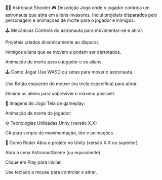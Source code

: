 👨‍🚀 Astronaut Shooter
🎮 Descrição
Jogo onde o jogador controla um astronauta que atira em aliens invasores.
Inclui projéteis disparados pelo personagem e animações de morte para o jogador e inimigos.

🕹️ Mecânicas
Controle do astronauta para movimentar-se e atirar.

Projéteis criados dinamicamente ao disparar.

Inimigos aliens que se movem e podem ser derrotados.

Animação de morte para o jogador e os aliens.

🕹️ Como Jogar
Use WASD ou setas para mover o astronauta.

Use Botão esquerdo do mouse (ou tecla específica) para atirar.

Elimine os aliens para sobreviver o máximo possível.

📸 Imagens do Jogo
Tela de gameplay:


Animação de morte do jogador:


⚙️ Tecnologias Utilizadas
Unity (versão X.X)

C# para scripts de movimentação, tiro e animações

🚀 Como Rodar
Abra o projeto no Unity (versão X.X ou superior).

Abra a cena AstronautScene (ou equivalente).

Clique em Play para iniciar.

Use teclado e mouse para controlar e atirar.
